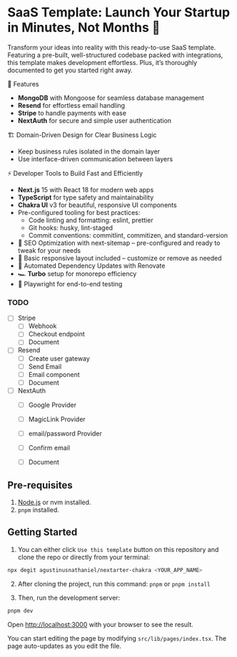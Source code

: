 # SaaS Template: Launch Your Startup in Minutes, Not Months 🚀

Transform your ideas into reality with this ready-to-use SaaS template. Featuring a pre-built, well-structured codebase packed with integrations, this template makes development effortless. Plus, it’s thoroughly documented to get you started right away.

🌟 Features
- **MongoDB** with Mongoose for seamless database management
- **Resend** for effortless email handling
- **Stripe** to handle payments with ease
- **NextAuth** for secure and simple user authentication

🏗️ Domain-Driven Design for Clear Business Logic
- Keep business rules isolated in the domain layer
- Use interface-driven communication between layers

⚡ Developer Tools to Build Fast and Efficiently
- **Next.js** 15 with React 18 for modern web apps
- **TypeScript** for type safety and maintainability
- **Chakra UI** v3 for beautiful, responsive UI components
- Pre-configured tooling for best practices:
    - Code linting and formatting: eslint, prettier
    - Git hooks: husky, lint-staged
    - Commit conventions: commitlint, commitizen, and standard-version
- 🔎 SEO Optimization with next-sitemap – pre-configured and ready to tweak for your needs
- 🎨 Basic responsive layout included – customize or remove as needed
- 🤖 Automated Dependency Updates with Renovate
- 🏎️ **Turbo** setup for monorepo efficiency
- 🧪 Playwright for end-to-end testing

### TODO
- [ ] Stripe
  - [ ] Webhook
  - [ ] Checkout endpoint
  - [ ] Document
- [ ] Resend
  - [ ] Create user gateway
  - [ ] Send Email
  - [ ] Email component
  - [ ] Document
- [ ] NextAuth
  - [ ] Google Provider
  - [ ] MagicLink Provider
  - [ ] email/password Provider
  - [ ] Confirm email
  - [ ] Document


## Pre-requisites

1. [Node.js](https://nodejs.org/en/) or nvm installed.
2. `pnpm` installed.

## Getting Started

1. You can either click `Use this template` button on this repository and clone the repo or directly from your terminal:

```bash
npx degit agustinusnathaniel/nextarter-chakra <YOUR_APP_NAME>
```

2. After cloning the project, run this command: `pnpm` or `pnpm install`

3. Then, run the development server:

```bash
pnpm dev
```

Open [http://localhost:3000](http://localhost:3000) with your browser to see the result.

You can start editing the page by modifying `src/lib/pages/index.tsx`. The page auto-updates as you edit the file.
